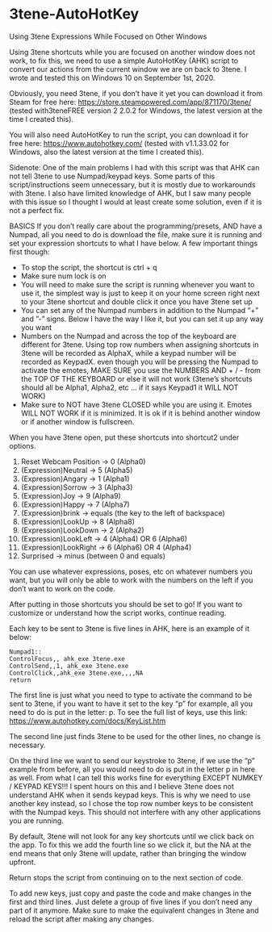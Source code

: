 # 3tene-AutoHotKey
Using 3tene Expressions While Focused on Other Windows

Using 3tene shortcuts while you are focused on another window does not work, to fix this, we need to use a simple AutoHotKey (AHK) script to convert our actions from the current window we are on back to 3tene. I wrote and tested this on Windows 10 on September 1st, 2020.

Obviously, you need 3tene, if you don’t have it yet you can download it from Steam for free here: https://store.steampowered.com/app/871170/3tene/ (tested with3teneFREE version 2 2.0.2 for Windows, the latest version at the time I created this).

You will also need AutoHotKey to run the script, you can download it for free here: https://www.autohotkey.com/ (tested with v1.1.33.02 for Windows, also the latest version at the time I created this).

Sidenote: One of the main problems I had with this script was that AHK can not tell 3tene to use Numpad/keypad keys. Some parts of this script/instructions seem unnecessary, but it is mostly due to workarounds with 3tene. I also have limited knowledge of AHK, but I saw many people with this issue so I thought I would at least create some solution, even if it is not a perfect fix.

BASICS
If you don’t really care about the programming/presets, AND have a Numpad, all you need to do is download the file, make sure it is running and set your expression shortcuts to what I have below. A few important things first though:
* To stop the script, the shortcut is ctrl + q
* Make sure num lock is on
* You will need to make sure the script is running whenever you want to use it, the simplest way is just to keep it on your home screen right next to your 3tene shortcut and double click it once you have 3tene set up
* You can set any of the Numpad numbers in addition to the Numpad “+” and ”-” signs. Below I have the way I like it, but you can set it up any way you want 
* Numbers on the Numpad and across the top of the keyboard are different for 3tene. Using top row numbers when assigning shortcuts in 3tene will be recorded as AlphaX, while a keypad number will be recorded as KeypadX.  even though you will be pressing the Numpad to activate the emotes, MAKE SURE you use the NUMBERS AND + / - from the TOP OF THE KEYBOARD or else it will not work (3tene’s shortcuts should all be Alpha1, Alpha2, etc … if it says Keypad1 it WILL NOT WORK)
* Make sure to NOT have 3tene CLOSED while you are using it. Emotes WILL NOT WORK if it is minimized. It is ok if it is behind another window or if another window is fullscreen.

When you have 3tene open, put these shortcuts into shortcut2 under options. 

1. Reset Webcam Position → 0 (Alpha0)
1. (Expression)Neutral → 5 (Alpha5)
1. (Expression)Angary → 1 (Alpha1)
1. (Expression)Sorrow → 3 (Alpha3)
1. (Expression)Joy → 9 (Alpha9)
1. (Expression)Happy → 7 (Alpha7)
1. (Expression)brink → equals (the key to the left of backspace)
1. (Expression)LookUp → 8 (Alpha8)
1. (Expression)LookDown → 2 (Alpha2)
1. (Expression)LookLeft → 4 (Alpha4) OR 6 (Alpha6)
1. (Expression)LookRight → 6 (Alpha6) OR 4 (Alpha4)
1. Surprised → minus (between 0 and equals)

You can use whatever expressions, poses, etc on whatever numbers you want, but you will only be able to work with the numbers on the left if you don’t want to work on the code.

After putting in those shortcuts you should be set to go! If you want to customize or understand how the script works, continue reading.

Each key to be sent to 3tene is five lines in AHK, here is an example of it below:

```
Numpad1::
ControlFocus,, ahk_exe 3tene.exe
ControlSend,,1, ahk_exe 3tene.exe
ControlClick,,ahk_exe 3tene.exe,,,,NA
return
```

The first line is just what you need to type to activate the command to be sent to 3tene, if you want to have it set to the key “p” for example, all you need to do is put in the letter: p. To see the full list of keys, use this link: https://www.autohotkey.com/docs/KeyList.htm 

The second line just finds 3tene to be used for the other lines, no change is necessary.

On the third line we want to send our keystroke to 3tene, if we use the “p” example from before, all you would need to do is put in the letter p in here as well. From what I can tell this works fine for everything EXCEPT NUMKEY / KEYPAD KEYS!!! I spent hours on this and I believe 3tene does not understand AHK when it sends keypad keys. This is why we need to use another key instead, so I chose the top row number keys to be consistent with the Numpad keys. This should not interfere with any other applications you are running. 

By default, 3tene will not look for any key shortcuts until we click back on the app. To fix this we add the fourth line so we click it, but the NA at the end means that only 3tene will update, rather than bringing the window upfront.

Return stops the script from continuing on to the next section of code.

To add new keys, just copy and paste the code and make changes in the first and third lines. Just delete a group of five lines if you don’t need any part of it anymore. Make sure to make the equivalent changes in 3tene and reload the script after making any changes.

